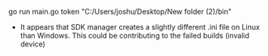 go run main.go token "C:/Users/joshu/Desktop/New folder (2)/bin"

* It appears that SDK manager creates a slightly different .ini file on Linux than Windows. This could be contributing to the failed builds (invalid device)
